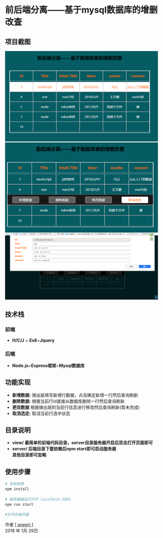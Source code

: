 # 前后端分离——基于mysql数据库的增删改查
## 项目截图

![预览截图](https://github.com/wwenj/database-tables-crud/blob/master/Screenshots/1.png)
![预览截图](https://github.com/wwenj/database-tables-crud/blob/master/Screenshots/2.png)
![预览截图](https://github.com/wwenj/database-tables-crud/blob/master/Screenshots/3.png)

## 技术栈
### 前端
  * **H/C/J** + **Es6**+**Jquery**
### 后端
* **Node.js**+**Express框架**+**Mysql数据库**

## 功能实现
* **新增数据:** 弹出层填写新增行数据，点击确定新增一行然后查询刷新
* **删除数据:** 根据当前行id直接从数据库删除一行然后查询刷新
* **更改数据** 根据弹出层的当前行信息进行修改然后查询刷新(暂未完成)
* **取消选定:** 取消当前行选中状态

## 目录说明
* **view/ 最简单的前端代码目录，server目录服务器开启后双击打开页面即可**  
* **server/ 后端目录下载依赖后npm start即可启动服务器**  
**其他目录即可忽略**
## 使用步骤


``` bash
# 安装依赖
npm install

# 服务器端运行打开 localhost:3001
npm run start

#打开前端页面

```

作者 [[ wwenj ]](http://www.wwenj.com/) <br>
2018 年 1月 29日